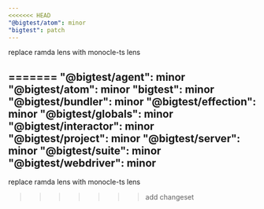 ```yaml
---
<<<<<<< HEAD
"@bigtest/atom": minor
"bigtest": patch
---
```


replace ramda lens with monocle-ts lens
  
=======
"@bigtest/agent": minor
"@bigtest/atom": minor
"bigtest": minor
"@bigtest/bundler": minor
"@bigtest/effection": minor
"@bigtest/globals": minor
"@bigtest/interactor": minor
"@bigtest/project": minor
"@bigtest/server": minor
"@bigtest/suite": minor
"@bigtest/webdriver": minor
---

replace ramda lens with monocle-ts lens
>>>>>>> add changeset
